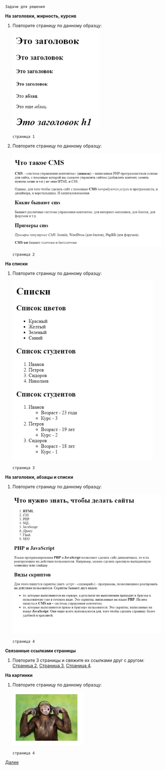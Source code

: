     Задачи для решения
 
**На заголовки, жирность, курсив**

1. Повторите страницу по данному образцу:

    ![Повторите страницу по данному по образцу](img/1.jpg)
    
       страница 1

2. Повторите страницу по данному образцу:

    ![Повторите страницу по данному по образцу](img/2.jpg)
    
       страница 2

**На списки**

1. Повторите страницу по данному образцу:

    ![Повторите страницу по данному по образцу](img/3.jpg)
    
       страница 3

**На заголовки, абзацы и списки**

1. Повторите страницу по данному образцу:

    ![Повторите страницу по данному по образцу](img/4.jpg)
    
       страница 4
 
**Связанные ссылками страницы**

1. Повторите 3 страницы и свяжите их ссылками друг с другом: [Страница 2](img/2.jpg), [Страница 3](img/3.jpg), [Страница 4](img/4.jpg).

**На картинки**

1. Повторите страницу по данному образцу:

    ![Повторите страницу по данному по образцу](img/5.jpg)
    
       страница 4

[Далее](https://github.com/KinShish/learning_task_1/tree/master/2)       